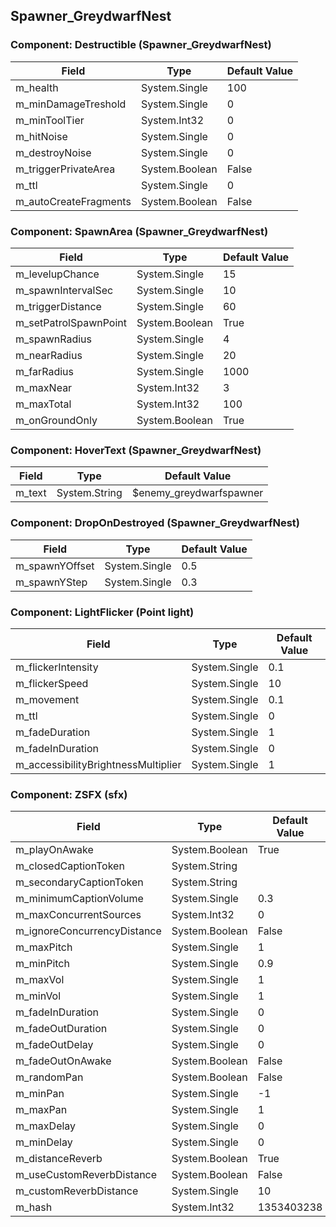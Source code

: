 ## Spawner_GreydwarfNest

### Component: Destructible (Spawner_GreydwarfNest)

|Field|Type|Default Value|
|---|---|---|
|m_health|System.Single|100|
|m_minDamageTreshold|System.Single|0|
|m_minToolTier|System.Int32|0|
|m_hitNoise|System.Single|0|
|m_destroyNoise|System.Single|0|
|m_triggerPrivateArea|System.Boolean|False|
|m_ttl|System.Single|0|
|m_autoCreateFragments|System.Boolean|False|

### Component: SpawnArea (Spawner_GreydwarfNest)

|Field|Type|Default Value|
|---|---|---|
|m_levelupChance|System.Single|15|
|m_spawnIntervalSec|System.Single|10|
|m_triggerDistance|System.Single|60|
|m_setPatrolSpawnPoint|System.Boolean|True|
|m_spawnRadius|System.Single|4|
|m_nearRadius|System.Single|20|
|m_farRadius|System.Single|1000|
|m_maxNear|System.Int32|3|
|m_maxTotal|System.Int32|100|
|m_onGroundOnly|System.Boolean|True|

### Component: HoverText (Spawner_GreydwarfNest)

|Field|Type|Default Value|
|---|---|---|
|m_text|System.String|$enemy_greydwarfspawner|

### Component: DropOnDestroyed (Spawner_GreydwarfNest)

|Field|Type|Default Value|
|---|---|---|
|m_spawnYOffset|System.Single|0.5|
|m_spawnYStep|System.Single|0.3|

### Component: LightFlicker (Point light)

|Field|Type|Default Value|
|---|---|---|
|m_flickerIntensity|System.Single|0.1|
|m_flickerSpeed|System.Single|10|
|m_movement|System.Single|0.1|
|m_ttl|System.Single|0|
|m_fadeDuration|System.Single|1|
|m_fadeInDuration|System.Single|0|
|m_accessibilityBrightnessMultiplier|System.Single|1|

### Component: ZSFX (sfx)

|Field|Type|Default Value|
|---|---|---|
|m_playOnAwake|System.Boolean|True|
|m_closedCaptionToken|System.String||
|m_secondaryCaptionToken|System.String||
|m_minimumCaptionVolume|System.Single|0.3|
|m_maxConcurrentSources|System.Int32|0|
|m_ignoreConcurrencyDistance|System.Boolean|False|
|m_maxPitch|System.Single|1|
|m_minPitch|System.Single|0.9|
|m_maxVol|System.Single|1|
|m_minVol|System.Single|1|
|m_fadeInDuration|System.Single|0|
|m_fadeOutDuration|System.Single|0|
|m_fadeOutDelay|System.Single|0|
|m_fadeOutOnAwake|System.Boolean|False|
|m_randomPan|System.Boolean|False|
|m_minPan|System.Single|-1|
|m_maxPan|System.Single|1|
|m_maxDelay|System.Single|0|
|m_minDelay|System.Single|0|
|m_distanceReverb|System.Boolean|True|
|m_useCustomReverbDistance|System.Boolean|False|
|m_customReverbDistance|System.Single|10|
|m_hash|System.Int32|1353403238|

